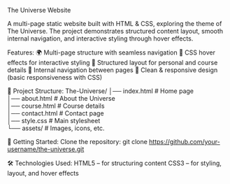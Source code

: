 The Universe Website

A multi-page static website built with HTML & CSS, exploring the theme of The Universe. The project demonstrates structured content layout, smooth internal navigation, and interactive styling through hover effects.

Features:
🌍 Multi-page structure with seamless navigation
🎨 CSS hover effects for interactive styling
📑 Structured layout for personal and course details
🔗 Internal navigation between pages
💫 Clean & responsive design (basic responsiveness with CSS)

📂 Project Structure:
The-Universe/
│── index.html        # Home page  
│── about.html        # About the Universe  
│── course.html       # Course details  
│── contact.html      # Contact page  
│── style.css         # Main stylesheet  
└── assets/           # Images, icons, etc.  

🚀 Getting Started:
Clone the repository: git clone https://github.com/your-username/the-universe.git

🛠️ Technologies Used:
HTML5 – for structuring content
CSS3 – for styling, layout, and hover effects

